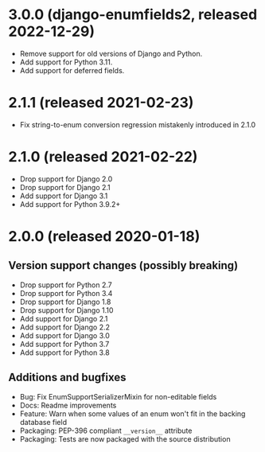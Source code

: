 # 3.0.0 (django-enumfields2, released 2022-12-29)

* Remove support for old versions of Django and Python.
* Add support for Python 3.11.
* Add support for deferred fields.

# 2.1.1 (released 2021-02-23)

* Fix string-to-enum conversion regression mistakenly
  introduced in 2.1.0

# 2.1.0 (released 2021-02-22)

* Drop support for Django 2.0
* Drop support for Django 2.1
* Add support for Django 3.1
* Add support for Python 3.9.2+

# 2.0.0 (released 2020-01-18)

## Version support changes (possibly breaking)

* Drop support for Python 2.7
* Drop support for Python 3.4
* Drop support for Django 1.8
* Drop support for Django 1.10
* Add support for Django 2.1
* Add support for Django 2.2
* Add support for Django 3.0
* Add support for Python 3.7
* Add support for Python 3.8

## Additions and bugfixes

* Bug: Fix EnumSupportSerializerMixin for non-editable fields
* Docs: Readme improvements
* Feature: Warn when some values of an enum won't fit in the backing database field
* Packaging: PEP-396 compliant `__version__` attribute
* Packaging: Tests are now packaged with the source distribution

